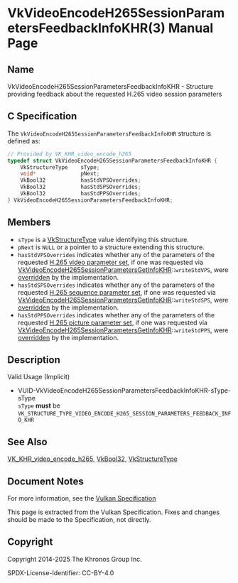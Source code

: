 # VkVideoEncodeH265SessionParametersFeedbackInfoKHR(3) Manual Page

## Name

VkVideoEncodeH265SessionParametersFeedbackInfoKHR - Structure providing feedback about the requested H.265 video session parameters



## [](#_c_specification)C Specification

The `VkVideoEncodeH265SessionParametersFeedbackInfoKHR` structure is defined as:

```c++
// Provided by VK_KHR_video_encode_h265
typedef struct VkVideoEncodeH265SessionParametersFeedbackInfoKHR {
    VkStructureType    sType;
    void*              pNext;
    VkBool32           hasStdVPSOverrides;
    VkBool32           hasStdSPSOverrides;
    VkBool32           hasStdPPSOverrides;
} VkVideoEncodeH265SessionParametersFeedbackInfoKHR;
```

## [](#_members)Members

- `sType` is a [VkStructureType](https://registry.khronos.org/vulkan/specs/latest/man/html/VkStructureType.html) value identifying this structure.
- `pNext` is `NULL` or a pointer to a structure extending this structure.
- `hasStdVPSOverrides` indicates whether any of the parameters of the requested [H.265 video parameter set](https://registry.khronos.org/vulkan/specs/latest/html/vkspec.html#encode-h265-vps), if one was requested via [VkVideoEncodeH265SessionParametersGetInfoKHR](https://registry.khronos.org/vulkan/specs/latest/man/html/VkVideoEncodeH265SessionParametersGetInfoKHR.html)::`writeStdVPS`, were [overridden](https://registry.khronos.org/vulkan/specs/latest/html/vkspec.html#encode-overrides) by the implementation.
- `hasStdSPSOverrides` indicates whether any of the parameters of the requested [H.265 sequence parameter set](https://registry.khronos.org/vulkan/specs/latest/html/vkspec.html#encode-h265-sps), if one was requested via [VkVideoEncodeH265SessionParametersGetInfoKHR](https://registry.khronos.org/vulkan/specs/latest/man/html/VkVideoEncodeH265SessionParametersGetInfoKHR.html)::`writeStdSPS`, were [overridden](https://registry.khronos.org/vulkan/specs/latest/html/vkspec.html#encode-overrides) by the implementation.
- `hasStdPPSOverrides` indicates whether any of the parameters of the requested [H.265 picture parameter set](https://registry.khronos.org/vulkan/specs/latest/html/vkspec.html#encode-h265-pps), if one was requested via [VkVideoEncodeH265SessionParametersGetInfoKHR](https://registry.khronos.org/vulkan/specs/latest/man/html/VkVideoEncodeH265SessionParametersGetInfoKHR.html)::`writeStdPPS`, were [overridden](https://registry.khronos.org/vulkan/specs/latest/html/vkspec.html#encode-overrides) by the implementation.

## [](#_description)Description

Valid Usage (Implicit)

- [](#VUID-VkVideoEncodeH265SessionParametersFeedbackInfoKHR-sType-sType)VUID-VkVideoEncodeH265SessionParametersFeedbackInfoKHR-sType-sType  
  `sType` **must** be `VK_STRUCTURE_TYPE_VIDEO_ENCODE_H265_SESSION_PARAMETERS_FEEDBACK_INFO_KHR`

## [](#_see_also)See Also

[VK\_KHR\_video\_encode\_h265](https://registry.khronos.org/vulkan/specs/latest/man/html/VK_KHR_video_encode_h265.html), [VkBool32](https://registry.khronos.org/vulkan/specs/latest/man/html/VkBool32.html), [VkStructureType](https://registry.khronos.org/vulkan/specs/latest/man/html/VkStructureType.html)

## [](#_document_notes)Document Notes

For more information, see the [Vulkan Specification](https://registry.khronos.org/vulkan/specs/latest/html/vkspec.html#VkVideoEncodeH265SessionParametersFeedbackInfoKHR)

This page is extracted from the Vulkan Specification. Fixes and changes should be made to the Specification, not directly.

## [](#_copyright)Copyright

Copyright 2014-2025 The Khronos Group Inc.

SPDX-License-Identifier: CC-BY-4.0